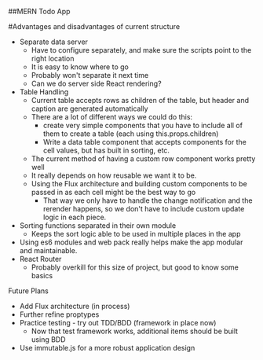 ##MERN Todo App

#Advantages and disadvantages of current structure
- Separate data server
    - Have to configure separately, and make sure the scripts point to the right location
    - It is easy to know where to go
    - Probably won't separate it next time
    - Can we do server side React rendering?
- Table Handling
    - Current table accepts rows as children of the table, but header and caption are generated automatically
    - There are a lot of different ways we could do this:
        - create very simple components that you have to include all of them to create a table (each using this.props.children)
        - Write a data table component that accepts components for the cell values, but has built in sorting, etc.
    - The current method of having a custom row component works pretty well
    - It really depends on how reusable we want it to be.
    - Using the Flux architecture and building custom components to be passed in as each cell might be the best way to go
        - That way we only have to handle the change notification and the rerender happens, so we don't have to include custom update logic in each piece.
- Sorting functions separated in their own module
    - Keeps the sort logic able to be used in multiple places in the app
- Using es6 modules and web pack really helps make the app modular and maintainable.
- React Router
    - Probably overkill for this size of project, but good to know some basics

Future Plans
- Add Flux architecture (in process)
- Further refine proptypes
- Practice testing - try out TDD/BDD (framework in place now)
    - Now that test framework works, additional items should be built using BDD
- Use immutable.js for a more robust application design